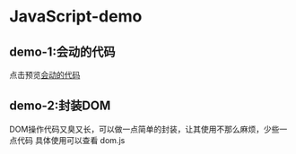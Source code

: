 # JavaScript-demo

## demo-1:会动的代码 
点击预览[会动的代码](https://lvzhengyan.github.io/JavaScript-demo/movingCode/index.html)

## demo-2:封装DOM
DOM操作代码又臭又长，可以做一点简单的封装，让其使用不那么麻烦，少些一点代码
具体使用可以查看 dom.js